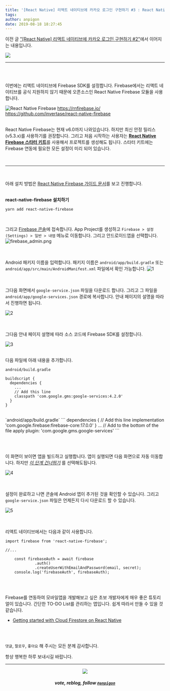 ```yaml
---
title: '[React Native] 리액트 네이티브에 카카오 로그인 구현하기 #3 : React Native Firebase SDK 사용하기'
tags:
author: anpigon
date: 2019-08-18 18:27:45
---
```


이전 글 ["[React Native] 리액트 네이티브에 카카오 로그인 구현하기 #2"](/zan/@anpigon/grar9-react-native-2)에서 이어지는 내용입니다.

![](https://files.steempeak.com/file/steempeak/anpigon/zRw9wME7-E1848CE185A6E18486E185A9E186A820E1848EE185AEE18480E185A1.png)

___

<br>
<br>

이번에는 리액트 네이티브에 Firebase SDK를 설정합니다. Firebase에서는 리액트 네이티브를 공식 지원하지 않기 때문에 오픈소스인 React Native Firebase 모듈을 사용합니다.

![React Native Firebase](https://files.steempeak.com/file/steempeak/anpigon/MoBjVrFX-E18489E185B3E1848FE185B3E18485E185B5E186ABE18489E185A3E186BA202019-08-182009.46.22.png)
https://rnfirebase.io/
https://github.com/invertase/react-native-firebase

<br>React Native Firebase는 현재 v6.0까지 나와있습니다. 하지만 최신 안정 릴리스(v5.3.x)를 사용하기를 권장합니다. 그리고 처음 시작하는 사용자는 [**React Native Firebase 스타터 키트**](https://rnfirebase.io/docs/v5.x.x/installation/basic-kit)를 사용해서 프로젝트를 생성해도 됩니다. 스타터 키트에는 Firebase 연동에 필요한 모든 설정이 미리 되어 있습니다.

<br>

___

<br>

아래 설치 방법은 [React Native Firebase 가이드 문서](https://rnfirebase.io/docs/v5.x.x/installation/initial-setup)를 보고 진행합니다.

<br>**react-native-firebase 설치하기**

```
yarn add react-native-firebase
```

<br>

그리고 [Firebase 콘솔](https://firebase.google.com/console)에 접속합니다. App Project를 생성하고 `Firebase > 설정(Settings) > 일반 > 내앱` 메뉴로 이동합니다. 그리고 안드로이드앱을 선택합니다.
![firebase_admin.png](https://files.steempeak.com/file/steempeak/anpigon/o4dJQDdT-firebase_admin.png)

<br><br>Android 패키지 이름을 입력합니다. 패키지 이름은 `android/app/build.gradle` 또는 `android/app/src/main/AndroidManifest.xml` 파일에서 확인 가능합니다.
![1](https://files.steempeak.com/file/steempeak/anpigon/Uh6SVNul-scrnli_2019-208-2018-20E1848BE185A9E1848CE185A5E186AB209-25-50.png)

<br><br>그다음 화면에서 `google-service.json` 파일을 다운로드 합니다. 그리고 그 파일을 `android/app/google-services.json` 경로에 복사합니다. 안내 페이지의 설명을 따라서 진행하면 됩니다.

![2](https://files.steempeak.com/file/steempeak/anpigon/Bg96TLgi-scrnli_2019-208-2018-20E1848BE185A9E1848CE185A5E186AB209-26-30.png)

<br><br>그다음 안내 페이지 설명에 따라 소스 코드에 Firebase SDK를 설정합니다.

![3](https://files.steempeak.com/file/steempeak/anpigon/Tv3gdqCp-scrnli_2019-208-2018-20E1848BE185A9E1848CE185A5E186AB209-26-49.png)

<br>다음 파일에 아래 내용을 추가합니다.

`android/build.gradle`
```
buildscript {
  dependencies {
    ...
    // Add this line
    classpath 'com.google.gms:google-services:4.2.0'
  }
}
```
<br>
`android/app/build.gradle`
```
dependencies {
  // Add this line
  implementation 'com.google.firebase:firebase-core:17.0.0'
}
...
// Add to the bottom of the file
apply plugin: 'com.google.gms.google-services'
```

<br><br>

이 화면이 보이면 앱을 빌드하고 실행합니다. 앱이 실행되면 다음 화면으로 자동 이동합니다. 하지만 <U>*이 단계 건너뛰기*</U> 를 선택해도됩니다.

![4](https://files.steempeak.com/file/steempeak/anpigon/OKEDTjt7-scrnli_2019-208-2018-20E1848BE185A9E1848CE185A5E186AB209-29-58.png)

<br><br>설정이 완료하고 나면 콘솔에 Android 앱이 추가된 것을 확인할 수 있습니다. 그리고 `google-service.json` 파일은 언제든지 다시 다운로드 할 수 있습니다.

![5](https://files.steempeak.com/file/steempeak/anpigon/0xWdxaOB-scrnli_2019-208-2018-20E1848BE185A9E1848CE185A5E186AB209-30-32.png)


<br><br>리액트 네이티브에서는 다음과 같이 사용합니다.

```
import firebase from 'react-native-firebase';

//...

    const firebaseAuth = await firebase
             .auth()
             .createUserWithEmailAndPassword(email, secret);
    console.log('firebaseAuth', firebaseAuth);
```


<br><br>

Firebase를 연동하여 모바일앱을 개발해보고 싶은 초보 개발자에게 매우 좋은 튜토리얼이 있습니다. 간단한 TO-DO List를 관리하는 앱입니다. 쉽게 따라서 만들 수 있을 것 같습니다.
* [Getting started with Cloud Firestore on React Native](https://invertase.io/blog/getting-started-with-cloud-firestore-on-react-native)

<br>
<br>

 `댓글`, `팔로우`, `좋아요` 해 주시는 모든 분께 감사합니다.

항상 행복한 하루 보내시길 바랍니다.

***

<center><img src='https://steemitimages.com/400x0/https://cdn.steemitimages.com/DQmQmWhMN6zNrLmKJRKhvSScEgWZmpb8zCeE2Gray1krbv6/BC054B6E-6F73-46D0-88E4-C88EB8167037.jpeg'><h5>vote, reblog, follow <code><a href='https://steemit.com/@anpigon'>@anpigon</a></code></h5></center>

<br>


